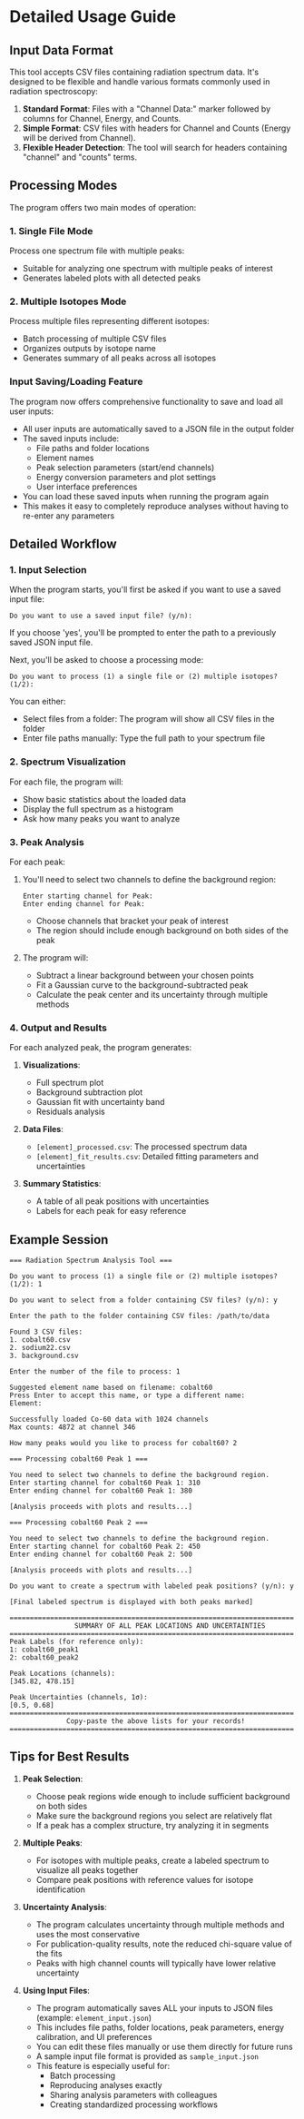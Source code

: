 # Detailed Usage Guide

## Input Data Format

This tool accepts CSV files containing radiation spectrum data. It's designed to be flexible and handle various formats commonly used in radiation spectroscopy:

1. **Standard Format**: Files with a "Channel Data:" marker followed by columns for Channel, Energy, and Counts.
2. **Simple Format**: CSV files with headers for Channel and Counts (Energy will be derived from Channel).
3. **Flexible Header Detection**: The tool will search for headers containing "channel" and "counts" terms.

## Processing Modes

The program offers two main modes of operation:

### 1. Single File Mode
Process one spectrum file with multiple peaks:
- Suitable for analyzing one spectrum with multiple peaks of interest
- Generates labeled plots with all detected peaks

### 2. Multiple Isotopes Mode
Process multiple files representing different isotopes:
- Batch processing of multiple CSV files
- Organizes outputs by isotope name
- Generates summary of all peaks across all isotopes

### Input Saving/Loading Feature
The program now offers comprehensive functionality to save and load all user inputs:
- All user inputs are automatically saved to a JSON file in the output folder
- The saved inputs include:
  - File paths and folder locations
  - Element names
  - Peak selection parameters (start/end channels)
  - Energy conversion parameters and plot settings
  - User interface preferences
- You can load these saved inputs when running the program again
- This makes it easy to completely reproduce analyses without having to re-enter any parameters

## Detailed Workflow

### 1. Input Selection

When the program starts, you'll first be asked if you want to use a saved input file:
```
Do you want to use a saved input file? (y/n):
```

If you choose 'yes', you'll be prompted to enter the path to a previously saved JSON input file.

Next, you'll be asked to choose a processing mode:
```
Do you want to process (1) a single file or (2) multiple isotopes? (1/2):
```

You can either:
- Select files from a folder: The program will show all CSV files in the folder
- Enter file paths manually: Type the full path to your spectrum file

### 2. Spectrum Visualization

For each file, the program will:
- Show basic statistics about the loaded data
- Display the full spectrum as a histogram
- Ask how many peaks you want to analyze

### 3. Peak Analysis

For each peak:
1. You'll need to select two channels to define the background region:
   ```
   Enter starting channel for Peak: 
   Enter ending channel for Peak:
   ```
   - Choose channels that bracket your peak of interest
   - The region should include enough background on both sides of the peak

2. The program will:
   - Subtract a linear background between your chosen points
   - Fit a Gaussian curve to the background-subtracted peak
   - Calculate the peak center and its uncertainty through multiple methods

### 4. Output and Results

For each analyzed peak, the program generates:

1. **Visualizations**:
   - Full spectrum plot
   - Background subtraction plot
   - Gaussian fit with uncertainty band
   - Residuals analysis

2. **Data Files**:
   - `[element]_processed.csv`: The processed spectrum data
   - `[element]_fit_results.csv`: Detailed fitting parameters and uncertainties

3. **Summary Statistics**:
   - A table of all peak positions with uncertainties
   - Labels for each peak for easy reference

## Example Session

```
=== Radiation Spectrum Analysis Tool ===

Do you want to process (1) a single file or (2) multiple isotopes? (1/2): 1

Do you want to select from a folder containing CSV files? (y/n): y

Enter the path to the folder containing CSV files: /path/to/data

Found 3 CSV files:
1. cobalt60.csv
2. sodium22.csv
3. background.csv

Enter the number of the file to process: 1

Suggested element name based on filename: cobalt60
Press Enter to accept this name, or type a different name:
Element: 

Successfully loaded Co-60 data with 1024 channels
Max counts: 4872 at channel 346

How many peaks would you like to process for cobalt60? 2

=== Processing cobalt60 Peak 1 ===

You need to select two channels to define the background region.
Enter starting channel for cobalt60 Peak 1: 310
Enter ending channel for cobalt60 Peak 1: 380

[Analysis proceeds with plots and results...]

=== Processing cobalt60 Peak 2 ===

You need to select two channels to define the background region.
Enter starting channel for cobalt60 Peak 2: 450
Enter ending channel for cobalt60 Peak 2: 500

[Analysis proceeds with plots and results...]

Do you want to create a spectrum with labeled peak positions? (y/n): y

[Final labeled spectrum is displayed with both peaks marked]

======================================================================
                SUMMARY OF ALL PEAK LOCATIONS AND UNCERTAINTIES       
======================================================================
Peak Labels (for reference only):
1: cobalt60_peak1
2: cobalt60_peak2

Peak Locations (channels):
[345.82, 478.15]

Peak Uncertainties (channels, 1σ):
[0.5, 0.68]
======================================================================
              Copy-paste the above lists for your records!            
======================================================================
```

## Tips for Best Results

1. **Peak Selection**:
   - Choose peak regions wide enough to include sufficient background on both sides
   - Make sure the background regions you select are relatively flat
   - If a peak has a complex structure, try analyzing it in segments

2. **Multiple Peaks**:
   - For isotopes with multiple peaks, create a labeled spectrum to visualize all peaks together
   - Compare peak positions with reference values for isotope identification

3. **Uncertainty Analysis**:
   - The program calculates uncertainty through multiple methods and uses the most conservative
   - For publication-quality results, note the reduced chi-square value of the fits
   - Peaks with high channel counts will typically have lower relative uncertainty

4. **Using Input Files**:
   - The program automatically saves ALL your inputs to JSON files (example: `element_input.json`)
   - This includes file paths, folder locations, peak parameters, energy calibration, and UI preferences
   - You can edit these files manually or use them directly for future runs
   - A sample input file format is provided as `sample_input.json`
   - This feature is especially useful for:
     - Batch processing
     - Reproducing analyses exactly
     - Sharing analysis parameters with colleagues
     - Creating standardized processing workflows